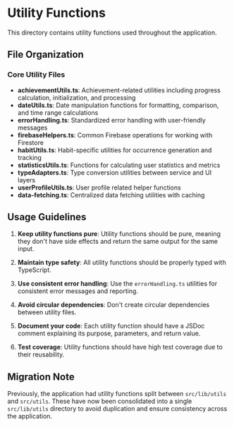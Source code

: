 # Utility Functions

This directory contains utility functions used throughout the application.

## File Organization

### Core Utility Files

- **achievementUtils.ts**: Achievement-related utilities including progress calculation, initialization, and processing
- **dateUtils.ts**: Date manipulation functions for formatting, comparison, and time range calculations
- **errorHandling.ts**: Standardized error handling with user-friendly messages
- **firebaseHelpers.ts**: Common Firebase operations for working with Firestore
- **habitUtils.ts**: Habit-specific utilities for occurrence generation and tracking
- **statisticsUtils.ts**: Functions for calculating user statistics and metrics
- **typeAdapters.ts**: Type conversion utilities between service and UI layers
- **userProfileUtils.ts**: User profile related helper functions
- **data-fetching.ts**: Centralized data fetching utilities with caching

## Usage Guidelines

1. **Keep utility functions pure**: Utility functions should be pure, meaning they don't have side effects and return the same output for the same input.

2. **Maintain type safety**: All utility functions should be properly typed with TypeScript.

3. **Use consistent error handling**: Use the `errorHandling.ts` utilities for consistent error messages and reporting.

4. **Avoid circular dependencies**: Don't create circular dependencies between utility files.

5. **Document your code**: Each utility function should have a JSDoc comment explaining its purpose, parameters, and return value.

6. **Test coverage**: Utility functions should have high test coverage due to their reusability.

## Migration Note

Previously, the application had utility functions split between `src/lib/utils` and `src/utils`. These have now been consolidated into a single `src/lib/utils` directory to avoid duplication and ensure consistency across the application.
